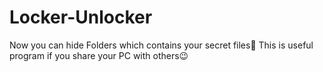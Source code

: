 # Locker-Unlocker
Now you can hide Folders which contains your secret files🧐 This is useful program if you share your PC with others😉
